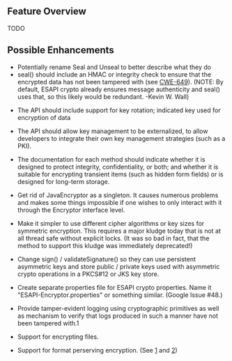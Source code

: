 ## Feature Overview

TODO

## Possible Enhancements

  - Potentially rename Seal and Unseal to better describe what they do
  - seal() should include an HMAC or integrity check to ensure that the
    encrypted data has not been tampered with (see
    [CWE-649](http://cwe.mitre.org/data/definitions/649.html)). (NOTE:
    By default, ESAPI crypto already ensures message authenticity and
    seal() uses that, so this likely would be redundant. -Kevin W. Wall)

<!-- end list -->

  - The API should include support for key rotation; indicated key used
    for encryption of data

<!-- end list -->

  - The API should allow key management to be externalized, to allow
    developers to integrate their own key management strategies (such as
    a PKI).

<!-- end list -->

  - The documentation for each method should indicate whether it is
    designed to protect integrity, confidentiality, or both; and whether
    it is suitable for encrypting transient items (such as hidden form
    fields) or is designed for long-term storage.

<!-- end list -->

  - Get rid of JavaEncryptor as a singleton. It causes numerous problems
    and makes some things impossible if one wishes to only interact with
    it through the Encryptor interface level.

<!-- end list -->

  - Make it simpler to use different cipher algorithms or key sizes for
    symmetric encryption. This requires a major kludge today that is not
    at all thread safe without explicit locks. (It was so bad in fact,
    that the method to support this kludge was immediately deprecated\!)

<!-- end list -->

  - Change sign() / validateSignature() so they can use persistent
    asymmetric keys and store public / private keys used with asymmetric
    crypto operations in a PKCS\#12 or JKS key store.

<!-- end list -->

  - Create separate properties file for ESAPI crypto properties. Name it
    "ESAPI-Encryptor.properties" or something similar. (Google Issue
    \#48.)

<!-- end list -->

  - Provide tamper-evident logging using cryptographic primitives as
    well as mechanism to verify that logs produced in such a manner have
    not been tampered with.1

<!-- end list -->

  - Support for encrypting files.

<!-- end list -->

  - Support for format perserving encryption. (See
    [1](http://www.voltage.com/technology/Technology_FormatPreservingEncryption.htm)
    and
    [2](http://csrc.nist.gov/groups/ST/toolkit/BCM/documents/proposedmodes/ffsem/ffsem-spec.pdf))